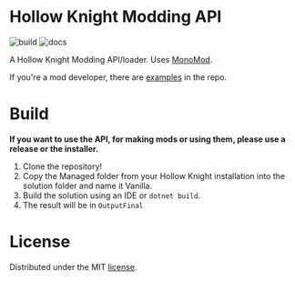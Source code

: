 Hollow Knight Modding API
=========================
![build](https://github.com/hk-modding/api/actions/workflows/build.yaml/badge.svg)
![docs](https://github.com/hk-modding/api/actions/workflows/docs.yaml/badge.svg)

A Hollow Knight Modding API/loader. Uses [MonoMod](https://github.com/MonoMod/MonoMod).

If you're a mod developer, there are [examples](https://github.com/hk-modding/api/tree/master/Examples) in the repo.

Build
=======

**If you want to use the API, for making mods or using them, please use a release or the installer.**

1. Clone the repository!
2. Copy the Managed folder from your Hollow Knight installation into the solution folder and name it Vanilla.
3. Build the solution using an IDE or `dotnet build`.
4. The result will be in `OutputFinal`

License
=======
Distributed under the MIT [license](https://github.com/hk-modding/api/blob/master/LICENSE).
